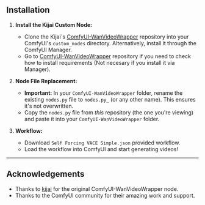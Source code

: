 ## Installation

1.  **Install the Kijai Custom Node:**
    *   Clone the Kijai´s [ComfyUI-WanVideoWrapper](https://github.com/kijai/ComfyUI-WanVideoWrapper) repository into your ComfyUI's `custom_nodes` directory.  Alternatively, install it through the ComfyUI Manager.
    *   Go to [ComfyUI-WanVideoWrapper](https://github.com/kijai/ComfyUI-WanVideoWrapper) repository if you need to check how to install requirements (Not necesary if you install it via Manager).

2.  **Node File Replacement:**
    *   **Important:**  In your `ComfyUI-WanVideoWrapper` folder, rename the existing `nodes.py` file to `nodes.py_` (or any other name).  This ensures it's not overwritten.
    *   Copy the `nodes.py` file from *this* repository (the one you're viewing) and paste it into your `ComfyUI-WanVideoWrapper` folder.

3.  **Workflow:**
    *   Download `Self Forcing VACE Simple.json` provided workflow.
    *   Load the workflow into ComfyUI and start generating videos!

---

## Acknowledgements

*   Thanks to [kijai](https://github.com/kijai) for the original ComfyUI-WanVideoWrapper node.
*   Thanks to the ComfyUI community for their amazing work and support.


